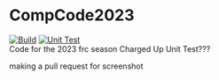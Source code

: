 # CompCode2023
[![Build](https://github.com/Gears-and-Buccaneers/CompCode2023/actions/workflows/gradle.yml/badge.svg)](https://github.com/Gears-and-Buccaneers/CompCode2023/actions/workflows/gradle.yml)
[![Unit Test](https://github.com/Gears-and-Buccaneers/CompCode2023/actions/workflows/unitTest.yml/badge.svg)](https://github.com/Gears-and-Buccaneers/CompCode2023/actions/workflows/unitTest.yml)
<br>Code for the 2023 frc season Charged Up
Unit Test???

making a pull request for screenshot
